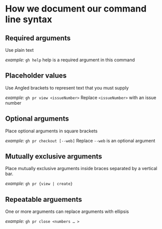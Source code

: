 # How we document our command line syntax

## Required arguments

Use plain text

_*example:*_
`gh help`
help is a required argument in this command

## Placeholder values

Use Angled brackets to represent text that you must supply

_*example:*_
`gh pr view <issueNumber>`
Replace `<issueNumber>` with an issue number

## Optional arguments

Place optional arguments in square brackets

_*example:*_
`gh pr checkout [--web]`
Replace `--web` is an optional argument

## Mutually exclusive arguments

Place mutually exclusive arguments inside braces separated by a vertical bar.

_*example:*_
`gh pr {view | create}`

## Repeatable arguements

One or more arguments can replace arguments with ellipsis

_*example:*_
`gh pr close <numbers … >`
